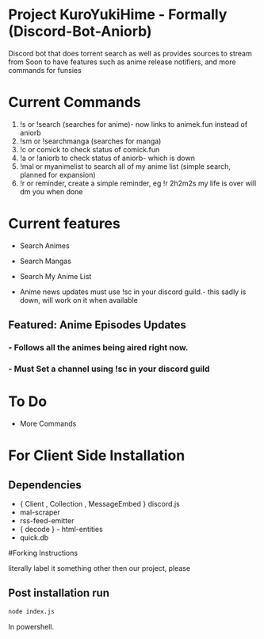 # Project KuroYukiHime - Formally (Discord-Bot-Aniorb)
Discord bot that does torrent search as well as provides sources to stream from
Soon to have features such as anime release notifiers, and more commands for funsies

# Current Commands
1. !s or !search (searches for anime)- now links to animek.fun instead of aniorb
2. !sm or !searchmanga (searches for manga)
3. !c or comick to check status of comick.fun
4. !a or !aniorb to check status of aniorb- which is down
5. !mal or myanimelist to search all of my anime list (simple search, planned for expansion)
6. !r or reminder, create a simple reminder, eg !r 2h2m2s my life is over will dm you when done

# Current features 

-  Search Animes

- Search Mangas

-  Search My Anime List

-  Anime news updates must use !sc in your discord guild.- this sadly is down, will work on it when available 

 ## __Featured__: Anime Episodes Updates 
 ### - Follows all the animes being aired right now.
 ### - Must Set a channel using !sc in your discord guild 

# To Do 
- More Commands
 
 # For Client Side Installation

 ## Dependencies 
 - { Client , Collection , MessageEmbed } discord.js 
 - mal-scraper
 - rss-feed-emitter
 - { decode } -  html-entities
 - quick.db

#Forking Instructions

literally label it something other then our project, please

## Post installation run 
```sh <br> 
node index.js
``` 
In powershell.
